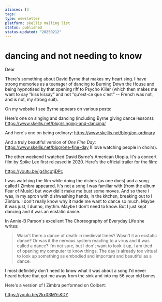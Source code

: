 ```yaml
---
aliases: []
tags: 
type: newsletter
platform: skellis mailing list
status: published
status-updated: "20250212"
---
```


# dancing and not needing to know

Dear 

There's something about David Byrne that makes my heart sing. I have strong memories as a teenager of dancing to Burning Down the House and being hypnotised by that opening riff to Psycho Killer (which then makes me want to say "kiss kissay" and not "qu'est-ce que c'est" -- French was not, and is not, my strong suit). 

On my website I see Byrne appears on various posts: 

Here's one on singing and dancing (including Byrne giving dance lessons): https://www.skellis.net/blog/singing-and-dancing/

And here's one on being ordinary: https://www.skellis.net/blog/on-ordinary

And a truly beautiful version of _One Fine Day_: https://www.skellis.net/blog/one-fine-day (I love watching people in choirs).

The other weekend I watched David Byrne's American Utopia. It's a concert film by Spike Lee first released in 2020. Here's the official trailer for the film:

https://youtu.be/lg4hcgtjDPc

I was watching the film while doing the dishes (as one does) and a song called I Zimbra appeared. It's not a song I was familiar with (from the album Fear of Music) but wow did it make me bust some moves. And so there I was, in my apron with dishwashing hands, in the kitchen, breaking out to I Zimbra. I don't really know why it made me want to dance so much. Maybe it was just, I dunno, rhythm. Maybe I don't need to know. But I just kept dancing and it was an ecstatic dance.

In Annie-B Parson's excellent The Choreography of Everyday Life she writes: 

> Wasn't there a dance of death in medieval times? Wasn't it an ecstatic dance? Or was it the nervous system reacting to a virus and it was called a dance? I'm not sure, but I don't want to look it up, I am tired of opening my computer to know things. The day is already too virtual to look up something as embodied and important and beautiful as a dance.

I most definitely don't need to know what it was about a song I'd never heard before that got me away from the sink and into my 56 year old bones.

Here's a version of I Zimbra performed on Colbert:

https://youtu.be/2kx03MYsKDY




